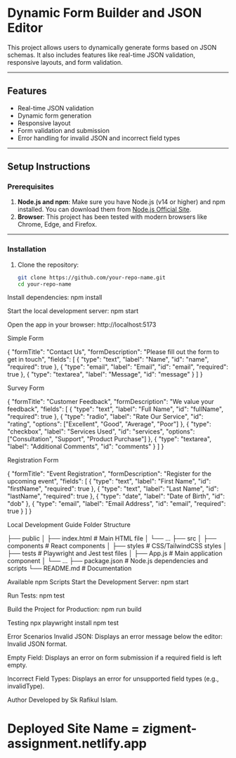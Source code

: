 # Dynamic Form Builder and JSON Editor

This project allows users to dynamically generate forms based on JSON schemas. It also includes features like real-time JSON validation, responsive layouts, and form validation.

---

## Features

- Real-time JSON validation
- Dynamic form generation
- Responsive layout
- Form validation and submission
- Error handling for invalid JSON and incorrect field types

---

## Setup Instructions

### Prerequisites

1. **Node.js and npm**: Make sure you have Node.js (v14 or higher) and npm installed. You can download them from [Node.js Official Site](https://nodejs.org/).
2. **Browser**: This project has been tested with modern browsers like Chrome, Edge, and Firefox.

---

### Installation

1. Clone the repository:

   ```bash
   git clone https://github.com/your-repo-name.git
   cd your-repo-name

Install dependencies:
npm install

Start the local development server: 
npm start

Open the app in your browser:
http://localhost:5173


Simple Form

{
  "formTitle": "Contact Us",
  "formDescription": "Please fill out the form to get in touch",
  "fields": [
    { "type": "text", "label": "Name", "id": "name", "required": true },
    { "type": "email", "label": "Email", "id": "email", "required": true },
    { "type": "textarea", "label": "Message", "id": "message" }
  ]
}


Survey Form

{
  "formTitle": "Customer Feedback",
  "formDescription": "We value your feedback",
  "fields": [
    { "type": "text", "label": "Full Name", "id": "fullName", "required": true },
    { "type": "radio", "label": "Rate Our Service", "id": "rating", "options": ["Excellent", "Good", "Average", "Poor"] },
    { "type": "checkbox", "label": "Services Used", "id": "services", "options": ["Consultation", "Support", "Product Purchase"] },
    { "type": "textarea", "label": "Additional Comments", "id": "comments" }
  ]
}


Registration Form

{
  "formTitle": "Event Registration",
  "formDescription": "Register for the upcoming event",
  "fields": [
    { "type": "text", "label": "First Name", "id": "firstName", "required": true },
    { "type": "text", "label": "Last Name", "id": "lastName", "required": true },
    { "type": "date", "label": "Date of Birth", "id": "dob" },
    { "type": "email", "label": "Email Address", "id": "email", "required": true }
  ]
}



Local Development Guide
Folder Structure

├── public
│   ├── index.html       # Main HTML file
│   └── ...
├── src
│   ├── components       # React components
│   ├── styles           # CSS/TailwindCSS styles
│   ├── tests            # Playwright and Jest test files
│   ├── App.js           # Main application component
│   └── ...
├── package.json         # Node.js dependencies and scripts
└── README.md            # Documentation


Available npm Scripts
Start the Development Server:
npm start


Run Tests:
npm test


Build the Project for Production:
npm run build


Testing
npx playwright install
npm test


Error Scenarios
Invalid JSON:
Displays an error message below the editor: Invalid JSON format.

Empty Field:
Displays an error on form submission if a required field is left empty.

Incorrect Field Types:
Displays an error for unsupported field types (e.g., invalidType).



Author
Developed by Sk Rafikul Islam.


# Deployed Site Name = zigment-assignment.netlify.app


